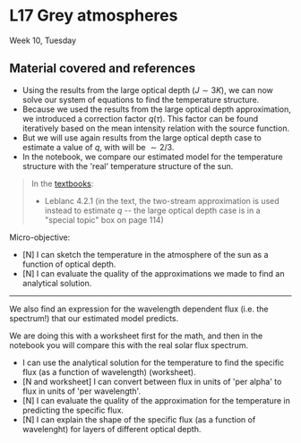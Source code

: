 # L17 Grey atmospheres

Week 10, Tuesday


## Material covered and references


* Using the results from the large optical depth ($J \sim 3K$), we can now solve our system of equations to find the temperature structure. 
* Because we used the results from the large optical depth approximation, we introduced a correction factor $q(\tau)$. This factor can be found iteratively based on the mean intensity relation with the source function. 
* But we will use again results from the large optical depth case to estimate a value of $q$, with will be $\sim 2/3$.
* In the notebook, we compare our estimated model for the temperature structure with the 'real' temperature structure of the sun. 

> In the [textbooks](../textbooks.md):
> 
>* Leblanc 4.2.1 (in the text, the two-stream approximation is used instead to estimate $q$ -- the large optical depth case is in a "special topic" box on page 114)

Micro-objective:
- [N] I can sketch the temperature in the atmosphere of the sun as a function of optical depth. 
- [N] I can evaluate the quality of the approximations we made to find an analytical solution. 

---

We also find an expression for the wavelength dependent flux (i.e. the spectrum!) that our estimated model predicts. 

We are doing this with a worksheet first for the math, and then in the notebook you will compare this with the real solar flux spectrum. 

- I can use the analytical solution for the temperature to find the specific flux (as a function of wavelength) (worksheet). 
- [N and worksheet] I can convert between flux in units of 'per alpha' to flux in units of 'per wavelength'.
- [N] I can evaluate the quality of the approximation for the temperature in predicting the specific flux. 
- [N] I can explain the shape of the specific flux (as a function of wavelenght) for layers of different optical depth. 
